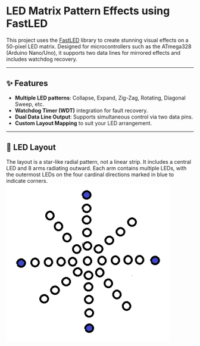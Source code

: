 # LED Matrix Pattern Effects using FastLED

This project uses the [FastLED](https://github.com/FastLED/FastLED) library to create stunning visual effects on a 50-pixel LED matrix. Designed for microcontrollers such as the ATmega328 (Arduino Nano/Uno), it supports two data lines for mirrored effects and includes watchdog recovery.

---

## ✨ Features

- **Multiple LED patterns**: Collapse, Expand, Zig-Zag, Rotating, Diagonal Sweep, etc.
- **Watchdog Timer (WDT)** integration for fault recovery.
- **Dual Data Line Output**: Supports simultaneous control via two data pins.
- **Custom Layout Mapping** to suit your LED arrangement.

---

## 🧱 LED Layout

The layout is a star-like radial pattern, not a linear strip. It includes a central LED and 8 arms radiating outward. Each arm contains multiple LEDs, with the outermost LEDs on the four cardinal directions marked in blue to indicate corners.
![LED Layout](layout.png)
